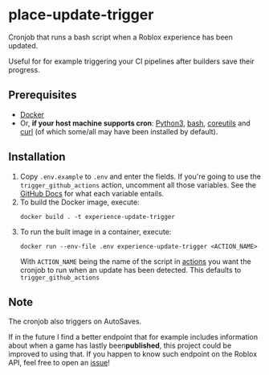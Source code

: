 # place-update-trigger

Cronjob that runs a bash script when a Roblox experience has been updated.

Useful for for example triggering your CI pipelines after builders save their 
progress.

## Prerequisites

* [Docker][1]
* Or, **if your host machine supports cron**: [Python3][2], [bash][3], 
  [coreutils][4] and [curl][5] (of which some/all may have been installed by 
  default).

## Installation

1. Copy `.env.example` to `.env` and enter the fields. If you're going to use 
   the `trigger_github_actions` action, uncomment all those variables. See the 
   [GitHub Docs][2] for what each variable entails.
2. To build the Docker image, execute:
   ```
   docker build . -t experience-update-trigger
   ``` 
3. To run the built image in a container, execute:
    ```
    docker run --env-file .env experience-update-trigger <ACTION_NAME>
    ```
    With `ACTION_NAME` being the name of the script in [actions][7] you want the
    cronjob to run when an update has been detected. This defaults to 
   `trigger_github_actions`

## Note

The cronjob also triggers on AutoSaves. 

If in the future I find a better endpoint that for example includes information 
about when a game has lastly been**published**, this project could be improved 
to using that. If you happen to know such endpoint on the Roblox API, feel free 
to open an [issue][8]!

[1]: https://docs.docker.com/get-docker/
[2]: https://www.python.org/downloads/
[3]: https://www.gnu.org/software/bash/
[4]: https://www.gnu.org/software/coreutils/
[5]: https://curl.se/download.html
[6]: https://docs.github.com/en/rest/reference/actions#create-a-workflow-dispatch-event
[7]: https://github.com/batavicaludos/experience-update-trigger/tree/main/actions
[8]: https://github.com/batavicaludos/experience-update-trigger/issues/new
